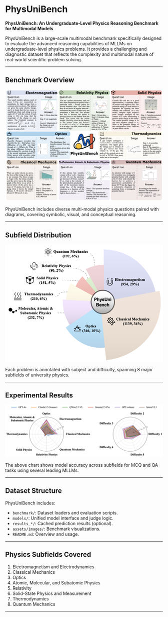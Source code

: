 # PhysUniBench

**PhysUniBench: An Undergraduate-Level Physics Reasoning Benchmark for Multimodal Models**

PhysUniBench is a large-scale multimodal benchmark specifically designed to evaluate the advanced reasoning capabilities of MLLMs on undergraduate-level physics problems. It provides a challenging and diagnostic dataset that reflects the complexity and multimodal nature of real-world scientific problem solving.

---

## Benchmark Overview

![Overview](assets/images/overview.png)

PhysUniBench includes diverse multi-modal physics questions paired with diagrams, covering symbolic, visual, and conceptual reasoning.

---

## Subfield Distribution

![Distribution](assets/images/distribution.png)

Each problem is annotated with subject and difficulty, spanning 8 major subfields of university physics.

---


## Experimental Results

![Radar Chart](assets/images/radar.png)

The above chart shows model accuracy across subfields for MCQ and QA tasks using several leading MLLMs.

---

## Dataset Structure

PhysUniBench includes:

- `benchmark/`: Dataset loaders and evaluation scripts.
- `models/`: Unified model interface and judge logic.
- `results_*/`: Cached prediction results (optional).
- `assets/images/`: Benchmark visualizations.
- `README.md`: Overview and usage.

---

## Physics Subfields Covered

1. Electromagnetism and Electrodynamics  
2. Classical Mechanics  
3. Optics  
4. Atomic, Molecular, and Subatomic Physics  
5. Relativity  
6. Solid-State Physics and Measurement  
7. Thermodynamics  
8. Quantum Mechanics

---

